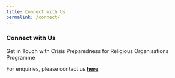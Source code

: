 ```yaml
---
title: Connect with Us
permalink: /connect/
---
```


### Connect with Us

Get in Touch with Crisis Preparedness for Religious Organisations Programme

For enquiries, please contact us <a href="https://go.gov.sg/contactcpro"><b>here</b></a>
